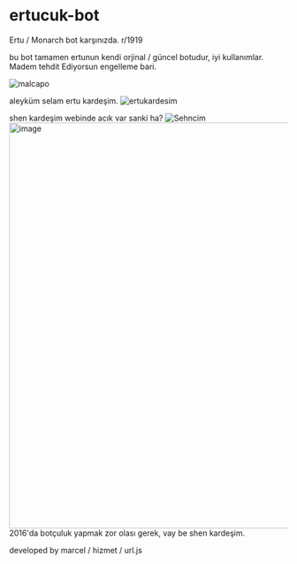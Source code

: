 # ertucuk-bot
Ertu / Monarch bot karşınızda. r/1919

bu bot tamamen ertunun kendi orjinal / güncel botudur, iyi kullanımlar.
Madem tehdit Ediyorsun engelleme bari.


![malcapo](https://github.com/user-attachments/assets/b6203def-2776-484a-96f6-7c1606b8db0e)

aleyküm selam ertu kardeşim.
![ertukardesim](https://github.com/user-attachments/assets/06e6f749-9354-49ab-abc5-b9fdc3640e9b)


shen kardeşim webinde acık var sanki ha?
![Sehncim](https://github.com/user-attachments/assets/80732d02-76ee-4e46-9d71-3c35750ad12c)
<img width="1198" height="733" alt="image" src="https://github.com/user-attachments/assets/8f3d90ad-4ed5-4b17-a5d9-9b6f79a72081" />
2016'da botçuluk yapmak zor olası gerek, vay be shen kardeşim.


developed by marcel / hizmet / url.js
